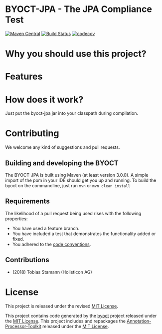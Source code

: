 # BYOCT-JPA - The JPA Compliance Test
[![Maven Central](https://maven-badges.herokuapp.com/maven-central/io.toolisticon.byoct.jpa/byoct-jpa/badge.svg)](https://maven-badges.herokuapp.com/maven-central/io.toolisticon.byoct.jpa/byoct-jpa)
[![Build Status](https://travis-ci.org/toolisticon/byoct-jpa.svg?branch=master)](https://travis-ci.org/toolisticon/byoct-jpa)
[![codecov](https://codecov.io/gh/toolisticon/byoct-jpa/branch/master/graph/badge.svg)](https://codecov.io/gh/toolisticon/byoct-jpa)

# Why you should use this project?

# Features

# How does it work?

Just put the byoct-jpa jar into your classpath during compilation.

# Contributing

We welcome any kind of suggestions and pull requests.

## Building and developing the BYOCT

The BYOCT-JPA is built using Maven (at least version 3.0.0).
A simple import of the pom in your IDE should get you up and running. To build the byoct on the commandline, just run `mvn` or `mvn clean install`

## Requirements

The likelihood of a pull request being used rises with the following properties:

- You have used a feature branch.
- You have included a test that demonstrates the functionality added or fixed.
- You adhered to the [code conventions](http://www.oracle.com/technetwork/java/javase/documentation/codeconvtoc-136057.html).

## Contributions

- (2018) Tobias Stamann (Holisticon AG)


# License

This project is released under the revised [MIT License](LICENSE).

This project contains code generated by the [byoct](https://github.com/toolisticon/bjoct) project released under the  [MIT License](/3rdPartyLicenses/byoct/LICENSE.txt).
This project includes and repackages the [Annotation-Processor-Toolkit](https://github.com/toolisticon/annotation-processor-toolkit) released under the  [MIT License](/3rdPartyLicenses/annotation-processor-toolkit/LICENSE.txt).
